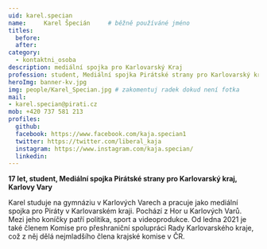 ```yaml
---
uid: karel.specian
name:     Karel Špecián  	# běžně používáné jméno
titles:
  before:
  after:
category:
  - kontaktni_osoba
description: mediální spojka pro Karlovarský Kraj
profession: student, Mediální spojka Pirátské strany pro Karlovarský kraj
heroImg: banner-kv.jpg
img: people/Karel_Specian.jpg # zakomentuj radek dokud není fotka
mail:
- karel.specian@pirati.cz
mob: +420 737 581 213
profiles:
  github:
  facebook: https://www.facebook.com/kaja.specian1
  twitter: https://twitter.com/liberal_kaja
  instagram: https://www.instagram.com/kaja.specian/
  linkedin:
---
```

**17 let, student, Mediální spojka Pirátské strany pro Karlovarský kraj, Karlovy Vary**

Karel studuje na gymnáziu v Karlových Varech a pracuje jako mediální spojka pro Piráty v Karlovarském kraji.
Pochází z Hor u Karlových Varů. 
Mezi jeho koníčky patří politika, sport a videoprodukce.
Od ledna 2021 je také členem Komise pro přeshraniční spolupráci Rady Karlovarského kraje, což z něj dělá nejmladšího člena krajské komise v ČR.
